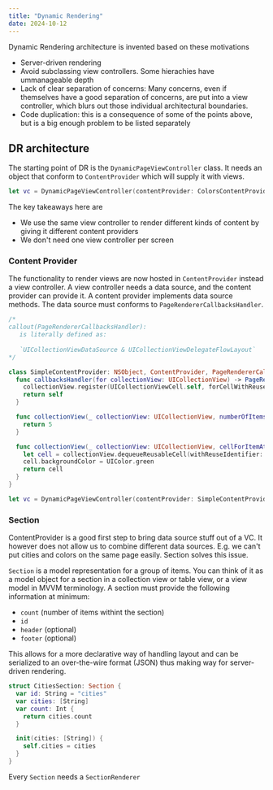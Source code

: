 ```yaml
---
title: "Dynamic Rendering"
date: 2024-10-12
---
```


Dynamic Rendering architecture is invented based on these motivations
- Server-driven rendering
- Avoid subclassing view controllers. Some hierachies have ummanageable depth
- Lack of clear separation of concerns: Many concerns, even if themselves have a good separation of concerns, are put into a view controller, which blurs out those individual architectural boundaries.
- Code duplication: this is a consequence of some of the points above, but is a big enough problem to be listed separately

## DR architecture
The starting point of DR is the `DynamicPageViewController` class. It needs an object that conform to `ContentProvider` which will supply it with views.
```Swift
let vc = DynamicPageViewController(contentProvider: ColorsContentProvider())
```
The key takeaways here are
- We use the same view controller to render different kinds of content by giving it different content providers
- We don't need one view controller per screen

### Content Provider
The functionality to render views are now hosted in `ContentProvider` instead a view controller.
A view controller needs a data source, and the content provider can provide it. A content provider implements data source methods. The data source must conforms to `PageRendererCallbacksHandler`.

```Swift
/*
callout(PageRendererCallbacksHandler):
   is literally defined as:
 
   `UICollectionViewDataSource & UICollectionViewDelegateFlowLayout`
*/

class SimpleContentProvider: NSObject, ContentProvider, PageRendererCallbacksHandler {
  func callbacksHandler(for collectionView: UICollectionView) -> PageRendererCallbacksHandler {
    collectionView.register(UICollectionViewCell.self, forCellWithReuseIdentifier: "foo")
    return self
  }

  func collectionView(_ collectionView: UICollectionView, numberOfItemsInSection section: Int) -> Int {
    return 5
  }

  func collectionView(_ collectionView: UICollectionView, cellForItemAt indexPath: IndexPath) -> UICollectionViewCell {
    let cell = collectionView.dequeueReusableCell(withReuseIdentifier: "foo", for: indexPath)
    cell.backgroundColor = UIColor.green
    return cell
  }
}

let vc = DynamicPageViewController(contentProvider: SimpleContentProvider())
```

### Section
ContentProvider is a good first step to bring data source stuff out of a VC. It however does not allow us to combine different data sources. E.g. we can't put cities and colors on the same page easily. Section solves this issue.

`Section` is a model representation for a group of items. You can think of it as a model object for a section in a collection view or table view, or a view model in MVVM terminology. A section must provide the following information at minimum:
- `count` (number of items withint the section)
- `id`
- `header` (optional)
- `footer` (optional)

This allows for a more declarative way of handling layout and can be serialized to an over-the-wire format (JSON) thus making way for server-driven rendering.

```Swift
struct CitiesSection: Section {
  var id: String = "cities"
  var cities: [String]
  var count: Int {
    return cities.count
  }

  init(cities: [String]) {
    self.cities = cities
  }
}
```

Every `Section` needs a `SectionRenderer`






